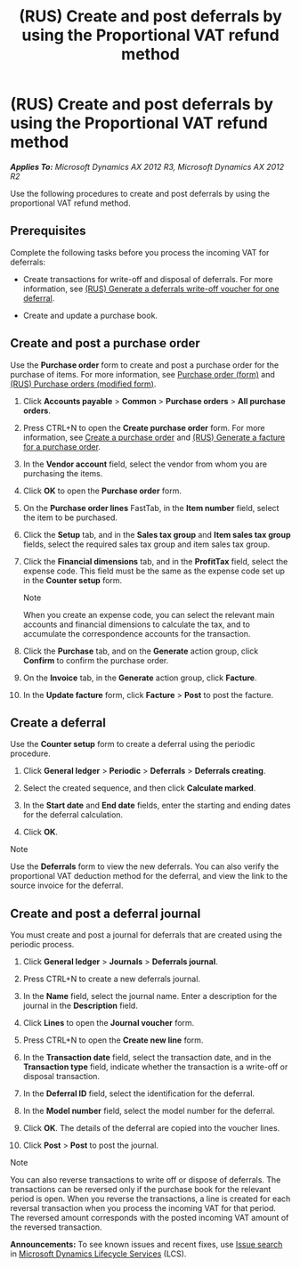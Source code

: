 ﻿---
title: (RUS) Create and post deferrals by using the Proportional VAT refund method
TOCTitle: (RUS) Create and post deferrals by using the Proportional VAT refund method
ms:assetid: 58043f5c-74a6-497e-8fde-4e0a38b0b926
ms:mtpsurl: https://technet.microsoft.com/en-us/library/JJ665401(v=AX.60)
ms:contentKeyID: 49387489
ms.date: 04/18/2014
mtps_version: v=AX.60
---

# (RUS) Create and post deferrals by using the Proportional VAT refund method 


_**Applies To:** Microsoft Dynamics AX 2012 R3, Microsoft Dynamics AX 2012 R2_

Use the following procedures to create and post deferrals by using the proportional VAT refund method.

## Prerequisites

Complete the following tasks before you process the incoming VAT for deferrals: 

  - Create transactions for write-off and disposal of deferrals. For more information, see [(RUS) Generate a deferrals write-off voucher for one deferral](rus-generate-a-deferrals-write-off-voucher-for-one-deferral.md).

  - Create and update a purchase book.

## Create and post a purchase order

Use the **Purchase order** form to create and post a purchase order for the purchase of items. For more information, see [Purchase order (form)](https://technet.microsoft.com/en-us/library/aa557983\(v=ax.60\)) and [(RUS) Purchase orders (modified form)](https://technet.microsoft.com/en-us/library/jj733294\(v=ax.60\)).

1.  Click **Accounts payable** \> **Common** \> **Purchase orders** \> **All purchase orders**.

2.  Press CTRL+N to open the **Create purchase order** form. For more information, see [Create a purchase order](create-a-purchase-order.md) and [(RUS) Generate a facture for a purchase order](rus-generate-a-facture-for-a-purchase-order.md).

3.  In the **Vendor account** field, select the vendor from whom you are purchasing the items.

4.  Click **OK** to open the **Purchase order** form.

5.  On the **Purchase order lines** FastTab, in the **Item number** field, select the item to be purchased.

6.  Click the **Setup** tab, and in the **Sales tax group** and **Item sales tax group** fields, select the required sales tax group and item sales tax group.

7.  Click the **Financial dimensions** tab, and in the **ProfitTax** field, select the expense code. This field must be the same as the expense code set up in the **Counter setup** form.
    

    > [!NOTE]
    > <P>When you create an expense code, you can select the relevant main accounts and financial dimensions to calculate the tax, and to accumulate the correspondence accounts for the transaction.</P>



8.  Click the **Purchase** tab, and on the **Generate** action group, click **Confirm** to confirm the purchase order.

9.  On the **Invoice** tab, in the **Generate** action group, click **Facture**.

10. In the **Update facture** form, click **Facture** \> **Post** to post the facture.

## Create a deferral

Use the **Counter setup** form to create a deferral using the periodic procedure.

1.  Click **General ledger** \> **Periodic** \> **Deferrals** \> **Deferrals creating**.

2.  Select the created sequence, and then click **Calculate marked**.

3.  In the **Start date** and **End date** fields, enter the starting and ending dates for the deferral calculation.

4.  Click **OK**.


> [!NOTE]
> <P>Use the <STRONG>Deferrals</STRONG> form to view the new deferrals. You can also verify the proportional VAT deduction method for the deferral, and view the link to the source invoice for the deferral.</P>



## Create and post a deferral journal

You must create and post a journal for deferrals that are created using the periodic process.

1.  Click **General ledger** \> **Journals** \> **Deferrals journal**.

2.  Press CTRL+N to create a new deferrals journal.

3.  In the **Name** field, select the journal name. Enter a description for the journal in the **Description** field.

4.  Click **Lines** to open the **Journal voucher** form.

5.  Press CTRL+N to open the **Create new line** form.

6.  In the **Transaction date** field, select the transaction date, and in the **Transaction type** field, indicate whether the transaction is a write-off or disposal transaction.

7.  In the **Deferral ID** field, select the identification for the deferral.

8.  In the **Model number** field, select the model number for the deferral.

9.  Click **OK**. The details of the deferral are copied into the voucher lines.

10. Click **Post** \> **Post** to post the journal.


> [!NOTE]
> <P>You can also reverse transactions to write off or dispose of deferrals. The transactions can be reversed only if the purchase book for the relevant period is open. When you reverse the transactions, a line is created for each reversal transaction when you process the incoming VAT for that period. The reversed amount corresponds with the posted incoming VAT amount of the reversed transaction.</P>


  
**Announcements:** To see known issues and recent fixes, use [Issue search](http://go.microsoft.com/fwlink/?linkid=389258) in [Microsoft Dynamics Lifecycle Services](http://go.microsoft.com/fwlink/?linkid=306505) (LCS).

